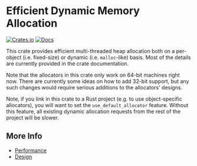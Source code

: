 <!-- Copyright 2017 the authors. See the 'Copyright and license' section of the
README.md file at the top-level directory of this repository.

Licensed under the Apache License, Version 2.0 (the LICENSE-APACHE file) or
the MIT license (the LICENSE-MIT file) at your option. This file may not be
copied, modified, or distributed except according to those terms. -->

# Efficient Dynamic Memory Allocation

[![Crates.io](https://img.shields.io/crates/v/elfmalloc.svg)](https://crates.io/crates/elfmalloc)
[![Docs](https://docs.rs/elfmalloc/badge.svg)](https://docs.rs/elfmalloc)

This crate provides efficient multi-threaded heap allocation both on a
per-object (i.e. fixed-size) or dynamic (i.e. `malloc`-like) basis.
Most of the details are currently provided in the crate documentation.

Note that the allocators in this crate only work on 64-bit machines
right now. There are currently some ideas on how to add 32-bit support,
but any such changes would require serious additions to the allocators'
designs.

Note, if you link in this crate to a Rust project (e.g. to use object-specific
allocators), you will want to set the `use_default_allocator` feature. Without
this feature, all existing dynamic allocation requests from the rest of the
project will be slower.

## More Info

* [Performance](https://github.com/ezrosent/allocators-rs/blob/master/info/elfmalloc-performance.md)
* [Design](https://github.com/ezrosent/allocators-rs/blob/master/info/elfmalloc.md)
